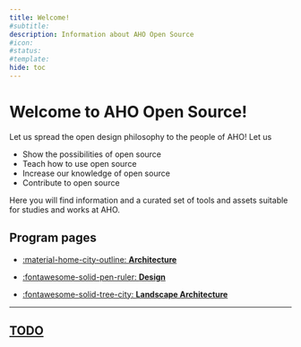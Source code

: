 ```yaml
---
title: Welcome!
#subtitle: 
description: Information about AHO Open Source
#icon: 
#status:
#template: 
hide: toc
---
```


# Welcome to AHO Open Source!

Let us spread the open design philosophy to the people of AHO! Let us

* Show the possibilities of open source
* Teach how to use open source
* Increase our knowledge of open source
* Contribute to open source

Here you will find information and a curated set of tools and assets suitable for studies and works at AHO.

## Program pages
<div class="grid cards" markdown>

- [:material-home-city-outline: **Architecture**](programmes/architecture.md)

- [:fontawesome-solid-pen-ruler: **Design**](programmes/design.md)

- [:fontawesome-solid-tree-city: **Landscape Architecture**](programmes/landscape_architecture.md)

</div>

-----

## [TODO](todo.md)
